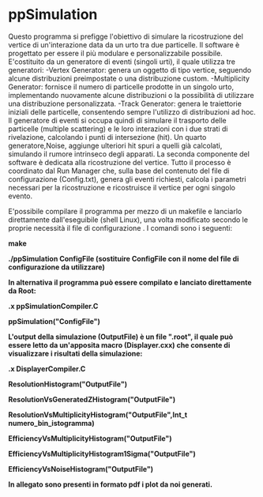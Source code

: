 # ppSimulation
Questo programma si prefigge l'obiettivo di simulare la ricostruzione del vertice di un'interazione data da un urto tra due particelle.
Il software è progettato per essere il più modulare e personalizzabile possibile. 
E'costituito da un generatore di eventi (singoli urti), il quale utilizza tre generatori: 
-Vertex Generator: genera un oggetto di tipo vertice, seguendo alcune distribuzioni preimpostate o una distribuzione custom.
-Multiplicity Generator: fornisce il numero di particelle prodotte in un singolo urto, implementando nuovamente alcune distribuzioni o la possibilità di utilizzare una distribuzione personalizzata.
-Track Generator: genera le traiettorie iniziali delle particelle, consentendo sempre l'utilizzo di distribuzioni ad hoc.
Il generatore di eventi si occupa quindi di simulare il trasporto delle particelle (multiple scattering) e le loro interazioni con i due strati di rivelazione, calcolando i punti di intersezione (hit). 
Un quarto generatore,Noise, aggiunge ulteriori hit spuri a quelli già calcolati, simulando il rumore intrinseco degli apparati.
La seconda componente del software è dedicata alla ricostruzione del vertice.
Tutto il processo è coordinato dal Run Manager che, sulla base del contenuto del file di configurazione (Config.txt), genera gli eventi richiesti, calcola i parametri necessari per la ricostruzione e ricostruisce il vertice per ogni singolo evento.

E'possibile compilare il programma per mezzo di un makefile e lanciarlo direttamente dall'eseguibile (shell Linux), una volta modificato secondo le proprie necessità il file di configurazione . I comandi sono i seguenti:

<b>make

<b>./ppSimulation ConfigFile     (sostituire ConfigFile con il nome del file di configurazione da utilizzare)

In alternativa il programma può essere compilato e lanciato direttamente da Root:

<b>.x ppSimulationCompiler.C

<b>ppSimulation("ConfigFile")

L'output della simulazione (OutputFile) è un file ".root", il quale può essere letto da un'apposita macro (Displayer.cxx) che consente di visualizzare i risultati della simulazione:

<b>.x DisplayerCompiler.C 

<b>ResolutionHistogram("OutputFile")                 

<b>ResolutionVsGeneratedZHistogram("OutputFile")      

<b>ResolutionVsMultiplicityHistogram("OutputFile",Int_t numero_bin_istogramma)

<b>EfficiencyVsMultiplicityHistogram("OutputFile")

<b>EfficiencyVsMultiplicityHistogram1Sigma("OutputFile")

<b>EfficiencyVsNoiseHistogram("OutputFile")

In allegato sono presenti in formato pdf i plot da noi generati.




